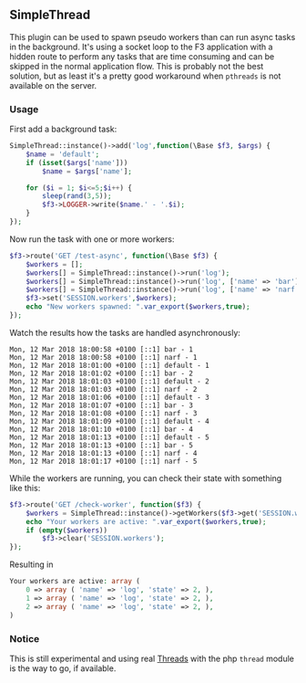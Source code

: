 ## SimpleThread

This plugin can be used to spawn pseudo workers than can run async tasks in the background.
It's using a socket loop to the F3 application with a hidden route to perform any tasks that are time consuming and can be skipped in the normal application flow.
This is probably not the best solution, but as least it's a pretty good workaround when `pthreads` is not available on the server.

### Usage

First add a background task:

```php
SimpleThread::instance()->add('log',function(\Base $f3, $args) {
	$name = 'default';
	if (isset($args['name']))
		$name = $args['name'];

	for ($i = 1; $i<=5;$i++) {
		sleep(rand(3,5));
		$f3->LOGGER->write($name.' - '.$i);
	}
});
```

Now run the task with one or more workers:

````php
$f3->route('GET /test-async', function(\Base $f3) {
	$workers = [];
	$workers[] = SimpleThread::instance()->run('log');
	$workers[] = SimpleThread::instance()->run('log', ['name' => 'bar']);
	$workers[] = SimpleThread::instance()->run('log', ['name' => 'narf']);
	$f3->set('SESSION.workers',$workers);
	echo "New workers spawned: ".var_export($workers,true);
});
````

Watch the results how the tasks are handled asynchronously:

```
Mon, 12 Mar 2018 18:00:58 +0100 [::1] bar - 1
Mon, 12 Mar 2018 18:00:58 +0100 [::1] narf - 1
Mon, 12 Mar 2018 18:01:00 +0100 [::1] default - 1
Mon, 12 Mar 2018 18:01:02 +0100 [::1] bar - 2
Mon, 12 Mar 2018 18:01:03 +0100 [::1] default - 2
Mon, 12 Mar 2018 18:01:03 +0100 [::1] narf - 2
Mon, 12 Mar 2018 18:01:06 +0100 [::1] default - 3
Mon, 12 Mar 2018 18:01:07 +0100 [::1] bar - 3
Mon, 12 Mar 2018 18:01:08 +0100 [::1] narf - 3
Mon, 12 Mar 2018 18:01:09 +0100 [::1] default - 4
Mon, 12 Mar 2018 18:01:10 +0100 [::1] bar - 4
Mon, 12 Mar 2018 18:01:13 +0100 [::1] default - 5
Mon, 12 Mar 2018 18:01:13 +0100 [::1] bar - 5
Mon, 12 Mar 2018 18:01:13 +0100 [::1] narf - 4
Mon, 12 Mar 2018 18:01:17 +0100 [::1] narf - 5
```

While the workers are running, you can check their state with something like this:

````php
$f3->route('GET /check-worker', function($f3) {
	$workers = SimpleThread::instance()->getWorkers($f3->get('SESSION.workers'));
	echo "Your workers are active: ".var_export($workers,true);
	if (empty($workers))
		$f3->clear('SESSION.workers');
});
````

Resulting in

```php
Your workers are active: array ( 
	0 => array ( 'name' => 'log', 'state' => 2, ), 
	1 => array ( 'name' => 'log', 'state' => 2, ), 
	2 => array ( 'name' => 'log', 'state' => 2, ),
)
```

### Notice

This is still experimental and using real [Threads](http://php.net/manual/de/class.thread.php) with the php `thread` module is the way to go, if available.
